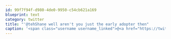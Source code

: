```yaml
---
id: 99f7f94f-d980-4de0-9950-c54cb621a169
blueprint: text
category: twitter
title: "'@tehShane well aren't you just the early adopter then"
caption: '<span class="username username_linked">@<a href="https://twitter.com/tehShane" title="Shane Lawrence">tehShane</a></span> well aren''t you just the early adopter then'
---
```

